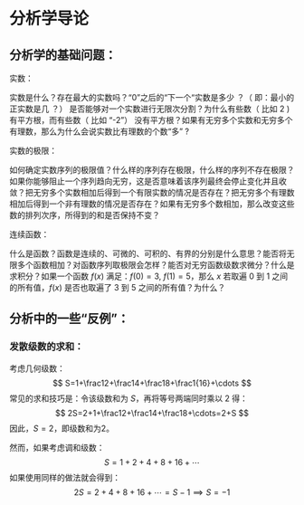 # 分析学导论
## 分析学的基础问题：

实数：

实数是什么？存在最大的实数吗？“0”之后的“下一个“实数是多少 ？（ 即：最小的正实数是几 ？） 是否能够对一个实数进行无限次分割？为什么有些数（ 比如 2 ) 有平方根，而有些数（ 比如 “-2”） 没有平方根？如果有无穷多个实数和无穷多个有理数，那么为什么会说实数比有理数的个数“多” ?

实数的极限：

如何确定实数序列的极限值？什么样的序列存在极限，什么样的序列不存在极限？如果你能够阻止一个序列趋向无穷，这是否意味着该序列最终会停止变化并且收敛？把无穷多个实数相加后得到一个有限实数的情况是否存在？把无穷多个有理数相加后得到一个非有理数的情况是否存在？如果有无穷多个数相加，那么改变这些数的排列次序，所得到的和是否保持不变？

连续函数：

什么是函数？函数是连续的、可微的、可积的、有界的分别是什么意思？能否将无限多个函数相加？对函数序列取极限会怎样？能否对无穷函数级数求微分？什么是求积分？如果一个函数 $f(x)$ 满足：$f(0) = 3 ,\ f(1) = 5$，那么 $x$ 若取遍 $0$ 到 $1$ 之间的所有值，$f(x)$ 是否也取遍了 $3$ 到 $5$ 之间的所有值？为什么？

## 分析中的一些“反例”：

### 发散级数的求和：

考虑几何级数：
$$ S=1+\frac12+\frac14+\frac18+\frac1{16}+\cdots  $$
常见的求和技巧是：令该级数和为 $S$，再将等号两端同时乘以 $2$ 得：
$$ 2S=2+1+\frac12+\frac14+\frac18+\cdots=2+S $$
因此，$S=2$，即级数和为2。

然而，如果考虑调和级数：
$$ S=1+2+4+8+16+\cdots $$
如果使用同样的做法就会得到：
$$2S=2+4+8+16+\cdots=S-1\implies S=-1$$
